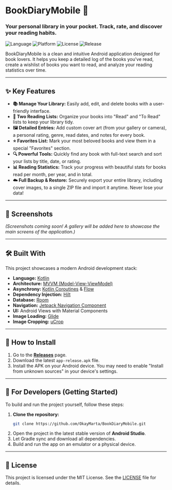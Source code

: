 # BookDiaryMobile 📖

### Your personal library in your pocket. Track, rate, and discover your reading habits.

![Language](https://img.shields.io/badge/language-Kotlin-blue.svg)
![Platform](https://img.shields.io/badge/platform-Android-green.svg)
![License](https://img.shields.io/badge/license-MIT-lightgrey.svg)
![Release](https://img.shields.io/github/v/release/OkayMarta/BookDiaryMobile)

BookDiaryMobile is a clean and intuitive Android application designed for book lovers. It helps you keep a detailed log of the books you've read, create a wishlist of books you want to read, and analyze your reading statistics over time.

---

## ✨ Key Features

*   **📚 Manage Your Library:** Easily add, edit, and delete books with a user-friendly interface.
*   **📂 Two Reading Lists:** Organize your books into "Read" and "To Read" lists to keep your library tidy.
*   **🖼️ Detailed Entries:** Add custom cover art (from your gallery or camera), a personal rating, genre, read dates, and notes for every book.
*   **⭐ Favorites List:** Mark your most beloved books and view them in a special "Favorites" section.
*   **🔍 Powerful Tools:** Quickly find any book with full-text search and sort your lists by title, date, or rating.
*   **📊 Reading Statistics:** Track your progress with beautiful stats for books read per month, per year, and in total.
*   **☁️ Full Backup & Restore:** Securely export your entire library, including cover images, to a single ZIP file and import it anytime. Never lose your data!

---

## 📸 Screenshots

*(Screenshots coming soon! A gallery will be added here to showcase the main screens of the application.)*

---

## 🛠️ Built With

This project showcases a modern Android development stack:

*   **Language:** [Kotlin](https://kotlinlang.org/)
*   **Architecture:** [MVVM (Model-View-ViewModel)](https://developer.android.com/topic/architecture)
*   **Asynchrony:** [Kotlin Coroutines](https://kotlinlang.org/docs/coroutines-overview.html) & [Flow](https://kotlinlang.org/docs/flow.html)
*   **Dependency Injection:** [Hilt](https://dagger.dev/hilt/)
*   **Database:** [Room](https://developer.android.com/training/data-storage/room)
*   **Navigation:** [Jetpack Navigation Component](https://developer.android.com/guide/navigation)
*   **UI:** Android Views with Material Components
*   **Image Loading:** [Glide](https://github.com/bumptech/glide)
*   **Image Cropping:** [uCrop](https://github.com/Yalantis/uCrop)

---

## 📱 How to Install

1.  Go to the [**Releases**](https://github.com/OkayMarta/BookDiaryMobile/releases) page.
2.  Download the latest `app-release.apk` file.
3.  Install the APK on your Android device. You may need to enable "Install from unknown sources" in your device's settings.


---

## 🚀 For Developers (Getting Started)

To build and run the project yourself, follow these steps:

1.  **Clone the repository:**
    ```bash
    git clone https://github.com/OkayMarta/BookDiaryMobile.git
    ```
2.  Open the project in the latest stable version of **Android Studio**.
3.  Let Gradle sync and download all dependencies.
4.  Build and run the app on an emulator or a physical device.

---

## 📜 License

This project is licensed under the MIT License. See the [LICENSE](LICENSE) file for details.